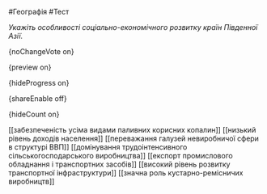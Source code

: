 #Географія #Тест

*Укажіть особливості соціально-економічного розвитку країн Південної Азії.*

{noChangeVote on}

{preview on}

{hideProgress on}

{shareEnable off}

{hideCount on}

[[забезпеченість усіма видами паливних корисних копалин]]
[[низький рівень доходів населення]]
[[переважання галузей невиробничої сфери в структурі ВВП]]
[[домінування трудоінтенсивного сільськогосподарського виробництва]]
[[експорт промислового обладнання і транспортних засобів]]
[[високий рівень розвитку транспортної інфраструктури]]
[[значна роль кустарно-ремісничих виробництв]]
